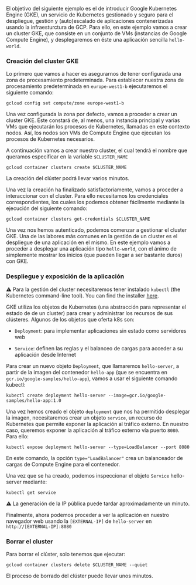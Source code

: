 El objetivo del siguiente ejemplo es el de introducir Google Kubernetes Engine (GKE),
un servicio de Kubernetes gestionado y seguro para el despliegue, gestión y
(auto)escalado de aplicaciones contenerizadas usando la infraesturctura de 
GCP. Para ello, en este ejemplo vamos a crear un cluster GKE, que consiste
en un conjunto de VMs (instancias de Google Compute Engine), y desplegaremos
en éste una aplicación sencilla `hello-world`.


### Creación del cluster GKE
Lo primero que vamos a hacer es asegurarnos de tener configurada una 
zona de procesamiento predeterminada. Para establecer nuestra zona de procesamiento
predeterminada en `europe-west1-b` ejecutaremos el siguiente comando:

```shell
gcloud config set compute/zone europe-west1-b
```

Una vez configurada la zona por defecto, vamos a proceder a crear un cluster GKE.
Éste constará de, al menos, una instancia principal y varias VMs que ejecutarán los procesos de
Kubernetes, llamadas en este contexto nodos. 
Así, los nodos son VMs de Compute Engine que ejecutan los procesos de Kubernetes necesarios.

A continuación vamos a crear nuestro cluster, el cual tendrá el nombre que queramos especificar
en la variable `$CLUSTER_NAME`

```shell
gcloud container clusters create $CLUSTER_NAME
```
La creación del clúster podrá llevar varios minutos.


Una vez la creación ha finalizado satisfactoriamente, vamos a proceder a interaccionar con el cluster.
Para ello necesitamos los credenciales correspondientes, los cuales los podemos obtener
fácilmente mediante la ejecución del siguiente comando:

```shell
gcloud container clusters get-credentials $CLUSTER_NAME
```

Una vez nos hemos autenticado, podemos comenzar a gestionar el cluster GKE. 
Una de las labores más comunes en la gestión de un cluster es el despliegue de una aplicación
en el mismo. En este ejemplo vamos a proceder a desplegar una aplicación tipo `hello-world`,
con el ánimo de simplemente mostrar los inicios (que pueden llegar a ser bastante duros)
con GKE.

### Despliegue y exposición de la aplicación

⚠️ Para la gestión del cluster necesitaremos tener instalado `kubectl` (the Kubernetes command-line tool).
You can find the installer [here](https://kubernetes.io/docs/tasks/tools/).

GKE utiliza los objetos de Kubernetes (una abstracción para representar el estado de 
de un cluster) para crear y administrar los recursos de sus clústeres. 
Algunos de los objetos que oferta k8s son:

* `Deployment`: para implementar aplicaciones sin estado como servidores web
  
* `Service`: definen las reglas y el balanceo de cargas para acceder a su aplicación desde Internet

Para crear un nuevo objeto `Deployment`, que llamaremos `hello-server`, a partir de la 
imagen del contenedor `hello-app` (que se encuentra en `gcr.io/google-samples/hello-app`),
vamos a usar el siguiente comando kubectl:

```shell
kubectl create deployment hello-server --image=gcr.io/google-samples/hello-app:1.0
```

Una vez hemos creado el objeto `deployment` que nos ha permitido desplegar la imagen, 
necesitaremos crear un objeto `service`, un recurso de Kubernetes que permite exponer 
la aplicación al tráfico externo. 
En nuestro caso, queremos exponer la aplicación al tráfico externo vía puerto `8080`.
Para ello:

```shell
kubectl expose deployment hello-server --type=LoadBalancer --port 8080
```

En este comando, la opción `type="LoadBalancer"` crea un balanceador de cargas de Compute
Engine para el contenedor.

Una vez que se ha creado, podemos inspeccionar el objeto `Service` hello-server mediante:

```shell
kubectl get service
```

⚠️ La generación de la IP pública puede tardar aproximadamente un minuto.

Finalmente, ahora podemos proceder a ver la aplicación en nuestro navegador web
usando la `[EXTERNAL-IP]` de `hello-server` en `http://[EXTERNAL-IP]:8080`


### Borrar el cluster

Para borrar el clúster, solo tenemos que ejecutar:

```shell
gcloud container clusters delete $CLUSTER_NAME --quiet
```

El proceso de borrado del clúster puede llevar unos minutos.
